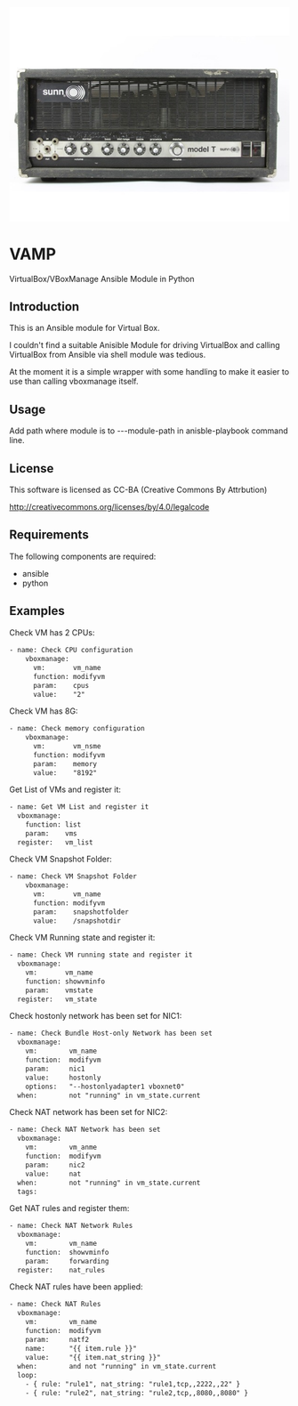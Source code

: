 ![alt tag](https://raw.githubusercontent.com/lateralblast/vamp/master/vamp.jpg)

VAMP
====

VirtualBox/VBoxManage Ansible Module in Python

Introduction
------------

This is an Ansible module for Virtual Box.

I couldn't find a suitable Anisible Module for driving VirtualBox 
and calling VirtualBox from Ansible via shell module was tedious.

At the moment it is a simple wrapper with some handling to make it
easier to use than calling vboxmanage itself.

Usage
-----

Add path where module is to ---module-path in anisble-playbook command line.

License
-------

This software is licensed as CC-BA (Creative Commons By Attrbution)

http://creativecommons.org/licenses/by/4.0/legalcode


Requirements
------------

The following components are required:

- ansible
- python

Examples
--------

Check VM has 2 CPUs:

```
- name: Check CPU configuration
    vboxmanage:
      vm:       vm_name
      function: modifyvm
      param:    cpus
      value:    "2"
```

Check VM has 8G:

```
- name: Check memory configuration
    vboxmanage:
      vm:       vm_nsme
      function: modifyvm
      param:    memory
      value:    "8192"
```

Get List of VMs and register it:

```
- name: Get VM List and register it
  vboxmanage:
    function: list
    param:    vms
  register:   vm_list
```

Check VM Snapshot Folder:

```
- name: Check VM Snapshot Folder
    vboxmanage:
      vm:       vm_name
      function: modifyvm
      param:    snapshotfolder
      value:    /snapshotdir
```

Check VM Running state and register it:

```
- name: Check VM running state and register it
  vboxmanage:
    vm:       vm_name
    function: showvminfo
    param:    vmstate
  register:   vm_state
```

Check hostonly network has been set for NIC1:

```
- name: Check Bundle Host-only Network has been set
  vboxmanage:
    vm:        vm_name
    function:  modifyvm
    param:     nic1
    value:     hostonly
    options:   "--hostonlyadapter1 vboxnet0"
  when:        not "running" in vm_state.current
```

Check NAT network has been set for NIC2:

```
- name: Check NAT Network has been set 
  vboxmanage:
    vm:        vm_anme
    function:  modifyvm
    param:     nic2
    value:     nat
  when:        not "running" in vm_state.current
  tags:
```

Get NAT rules and register them:

```
- name: Check NAT Network Rules
  vboxmanage:
    vm:        vm_name
    function:  showvminfo
    param:     forwarding
  register:    nat_rules
```

Check NAT rules have been applied:

```
- name: Check NAT Rules
  vboxmanage:
    vm:        vm_name
    function:  modifyvm
    param:     natf2
    name:      "{{ item.rule }}"
    value:     "{{ item.nat_string }}"
  when:        and not "running" in vm_state.current
  loop:
    - { rule: "rule1", nat_string: "rule1,tcp,,2222,,22" }
    - { rule: "rule2", nat_string: "rule2,tcp,,8080,,8080" }
```
